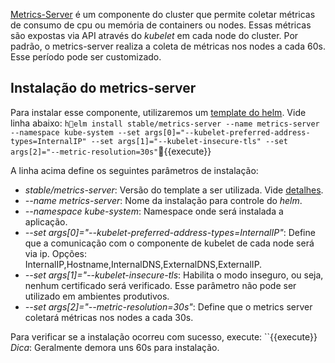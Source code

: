[Metrics-Server](https://kubernetes.io/docs/tasks/debug-application-cluster/resource-metrics-pipeline/#metrics-server) é um componente do cluster que permite coletar métricas de consumo de cpu ou memória de containers ou nodes. Essas métricas são expostas via API através do *kubelet* em cada node do cluster.
Por padrão, o metrics-server realiza a coleta de métricas nos nodes a cada 60s. Esse período pode ser customizado.

## Instalação do metrics-server

Para instalar esse componente, utilizaremos um [template do helm](https://github.com/helm/charts/tree/master/stable/metrics-server). Vide linha abaixo:
`helm install stable/metrics-server --name metrics-server --namespace kube-system --set args[0]="--kubelet-preferred-address-types=InternalIP" --set args[1]="--kubelet-insecure-tls" --set args[2]="--metric-resolution=30s"`{{execute}}

A linha acima define os seguintes parâmetros de instalação:
- *stable/metrics-server*: Versão do template a ser utilizada. Vide [detalhes](https://github.com/helm/charts/tree/master/stable/metrics-server).
- *--name metrics-server*: Nome da instalação para controle do *helm*.
- *--namespace kube-system*: Namespace onde será instalada a aplicação.
- *--set args[0]="--kubelet-preferred-address-types=InternalIP"*: Define que a comunicação com o componente de kubelet de cada node será via ip. Opções: InternalIP,Hostname,InternalDNS,ExternalDNS,ExternalIP.
- *--set args[1]="--kubelet-insecure-tls*: Habilita o modo inseguro, ou seja, nenhum certificado será verificado. Esse parâmetro não pode ser utilizado em ambientes produtivos.
- *--set args[2]="--metric-resolution=30s"*: Define que o metrics server coletará métricas nos nodes a cada 30s.

Para verificar se a instalação ocorreu com sucesso, execute: ``{{execute}}
*Dica*: Geralmente demora uns 60s para instalação.
